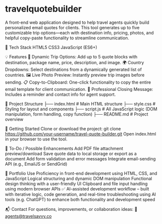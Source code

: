 # travelquotebuilder
A front-end web application designed to help travel agents quickly build personalized email quotes for clients. This tool generates up to five customizable trip options—each with destination info, pricing, photos, and helpful copy-paste functionality to streamline communication.

🧰 Tech Stack
HTML5
CSS3
JavaScript (ES6+) 

💡 Features
🧳 Dynamic Trip Options: Add up to 5 quote blocks with destination, package name, price, description, and image.
🌍 Country Dropdowns: Select destinations from a dynamically generated list of countries.
🖼️ Live Photo Preview: Instantly preview trip images before sending.
📋 Copy-to-Clipboard: One-click functionality to copy the entire email template for client communication.
💬 Professional Closing Message: Includes a reminder and contact info for agent support.

📁 Project Structure
├── index.html         # Main HTML structure
├── style.css          # Styling for layout and components
├── script.js          # All JavaScript logic (DOM manipulation, form handling, copy function)
├── README.md          # Project overview

🚀 Getting Started
Clone or download the project:
git clone https://github.com/your-username/travel-quote-builder.git
Open index.html in your browser to use the tool.

🔄 To-Do / Possible Enhancements
 Add PDF file attachment preview/download
 Save quote data to local storage or export as a document
 Add form validation and error messages
 Integrate email-sending API (e.g., EmailJS or SendGrid)

📌 Portfolio Use
Proficiency in front-end development using HTML, CSS, and JavaScript
Logical structuring and dynamic DOM manipulation
Functional design thinking with a user-friendly UI
Clipboard and file input handling using modern browser APIs
✅ AI-assisted development workflow – built with iterative logic, code generation, and real-time troubleshooting using AI tools (e.g. ChatGPT) to enhance both functionality and development speed

📬 Contact
For questions, improvements, or collaboration ideas: 📧 agents@travelsavvy.co
